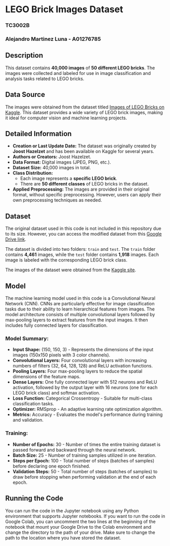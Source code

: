 # LEGO Brick Images Dataset
### TC3002B
### Alejandro Martinez Luna - A01276785

## Description

This dataset contains **40,000 images** of **50 different LEGO bricks**. The images were collected and labeled for use in image classification and analysis tasks related to LEGO bricks.

## Data Source

The images were obtained from the dataset titled [Images of LEGO Bricks on Kaggle](https://www.kaggle.com/datasets/joosthazelzet/lego-brick-images). This dataset provides a wide variety of LEGO brick images, making it ideal for computer vision and machine learning projects.

## Detailed Information

- **Creation or Last Update Date:** The dataset was originally created by **Joost Hazelzet** and has been available on Kaggle for several years.
- **Authors or Creators:** Joost Hazelzet.
- **Data Format:** Digital images (JPEG, PNG, etc.).
- **Dataset Size:** 40,000 images in total.
- **Class Distribution:**
    - Each image represents a **specific LEGO brick**.
    - There are **50 different classes** of LEGO bricks in the dataset.
- **Applied Preprocessing:** The images are provided in their original format, without specific preprocessing. However, users can apply their own preprocessing techniques as needed.

## Dataset

The original dataset used in this code is not included in this repository due to its size. However, you can access the modified dataset from this [Google Drive link](https://drive.google.com/drive/folders/1Ue-ZbK7UUYzEtVTQOHjzfBG0p6RI8nik?usp=sharing). 

The dataset is divided into two folders: `train` and `test`. 
The `train` folder contains **4,461** images, while the `test` folder contains **1,918** images. Each image is labeled with the corresponding LEGO brick class.

The images of the dataset were obtained from the [Kaggle site](https://www.kaggle.com/datasets/joosthazelzet/lego-brick-images).

## Model

The machine learning model used in this code is a Convolutional Neural Network (CNN). CNNs are particularly effective for image classification tasks due to their ability to learn hierarchical features from images. The model architecture consists of multiple convolutional layers followed by max-pooling layers to extract features from the input images. It then includes fully connected layers for classification.

### Model Summary:

- **Input Shape:** (150, 150, 3) - Represents the dimensions of the input images (150x150 pixels with 3 color channels).
- **Convolutional Layers:** Four convolutional layers with increasing numbers of filters (32, 64, 128, 128) and ReLU activation functions.
- **Pooling Layers:** Four max-pooling layers to reduce the spatial dimensions of the feature maps.
- **Dense Layers:** One fully connected layer with 512 neurons and ReLU activation, followed by the output layer with 16 neurons (one for each LEGO brick class) and softmax activation.
- **Loss Function:** Categorical Crossentropy - Suitable for multi-class classification tasks.
- **Optimizer:** RMSprop - An adaptive learning rate optimization algorithm.
- **Metrics:** Accuracy - Evaluates the model's performance during training and validation.

### Training:

- **Number of Epochs:** 30 - Number of times the entire training dataset is passed forward and backward through the neural network.
- **Batch Size:** 25 - Number of training samples utilized in one iteration.
- **Steps per Epoch:** 100 - Total number of steps (batches of samples) before declaring one epoch finished.
- **Validation Steps:** 50 - Total number of steps (batches of samples) to draw before stopping when performing validation at the end of each epoch.

## Running the Code

You can run the code in the Jupyter notebook using any Python environment that supports Jupyter notebooks. If you want to run the code in Google Colab, you can uncomment the two lines at the beginning of the notebook that mount your Google Drive to the Colab environment and change the directory to the path of your drive. Make sure to change the path to the location where you have stored the dataset.

